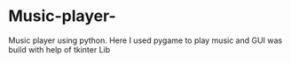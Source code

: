 # Music-player-
Music player using python. Here I used pygame to play music and GUI was build with help of tkinter Lib
